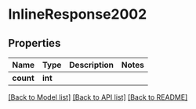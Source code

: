 # InlineResponse2002

## Properties
Name | Type | Description | Notes
------------ | ------------- | ------------- | -------------
**count** | **int** |  | 

[[Back to Model list]](../../README.md#documentation-for-models) [[Back to API list]](../../README.md#documentation-for-api-endpoints) [[Back to README]](../../README.md)

